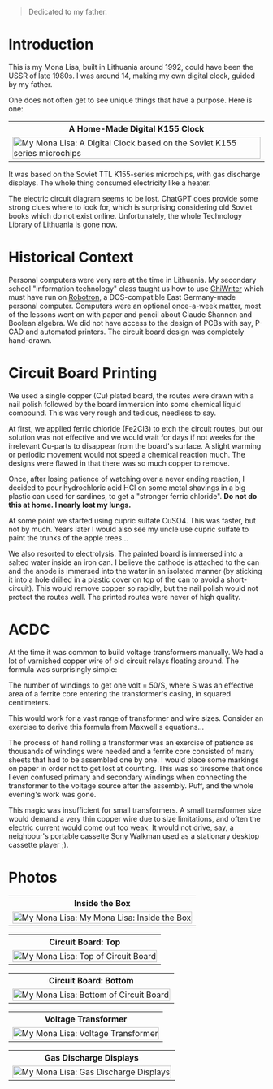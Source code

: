 > Dedicated to my father.

# Introduction

This is my Mona Lisa, built in Lithuania around 1992, could have been the USSR of late 1980s. I was around 14, making my own digital clock, guided by my father.

One does not often get to see unique things that have a purpose. Here is one:

<table>
<tr>
<th style="text-align:center"> A Home-Made Digital K155 Clock</th>
</tr>
<tr>
<td>
<img src="./images/mona-main.jpg"  alt="My Mona Lisa: A Digital Clock based on the Soviet K155 series microchips" width="100%" >
</td>
</tr>
</table>

It was based on the Soviet TTL K155-series microchips, with gas discharge displays. The whole thing consumed electricity like a heater. 

The electric circuit diagram seems to be lost. ChatGPT does provide some strong clues where to look for, which is surprising considering old Soviet books which do not exist online. Unfortunately, the whole Technology Library of Lithuania is gone now. 

# Historical Context

Personal computers were very rare at the time in Lithuania. My secondary school "information technology" class taught us how to use [ChiWriter](https://en.wikipedia.org/wiki/ChiWriter) which must have run on [Robotron](https://en.wikipedia.org/wiki/VEB_Robotron), a DOS-compatible East Germany-made personal computer. Computers were an optional once-a-week matter, most of the lessons went on with paper and pencil about Claude Shannon and Boolean algebra. We did not have access to the design of PCBs with say, P-CAD and automated printers. The circuit board design was completely hand-drawn.

# Circuit Board Printing

We used a single copper (Cu) plated board, the routes were drawn with a nail polish followed by the board immersion into some chemical liquid compound. This was very rough and tedious, needless to say.

At first, we applied ferric chloride (Fe2Cl3) to etch the circuit routes, but our solution was not effective and we would wait for days if not weeks for the irrelevant Cu-parts to disappear from the board's surface. A slight warming or periodic movement would not speed a chemical reaction much. The designs were flawed in that there was so much copper to remove.

Once, after losing patience of watching over a never ending reaction, I decided to pour hydrochloric acid HCl on some metal shavings in a big plastic can used for sardines, to get a "stronger ferric chloride". **Do not do this at home. I nearly lost my lungs.**

At some point we started using cupric sulfate CuSO4. This was faster, but not by much. Years later I would also see my uncle use cupric sulfate to paint the trunks of the apple trees...

We also resorted to electrolysis. The painted board is immersed into a salted water inside an iron can. I believe the cathode is attached to the can and the anode is immersed into the water in an isolated manner (by sticking it into a hole drilled in a plastic cover on top of the can to avoid a short-circuit). This would remove copper so rapidly, but the nail polish would not protect the routes well. The printed routes were never of high quality.

# ACDC

At the time it was common to build voltage transformers manually. We had a lot of varnished copper wire of old circuit relays floating around. The formula was surprisingly simple: 

The number of windings to get one volt  = 50/S, where S was an effective area of a ferrite core entering the transformer's casing, in squared centimeters.

This would work for a vast range of transformer and wire sizes. Consider an exercise to derive this formula from Maxwell's equations...

The process of hand rolling a transformer was an exercise of patience as thousands of windings were needed and a ferrite core consisted of many sheets that had to be assembled one by one. I would place some markings on paper in order not to get lost at counting. This was so tiresome that once I even confused primary and secondary windings when connecting the transformer to the voltage source after the assembly. Puff, and the whole evening's work was gone. 

This magic was insufficient for small transformers. A small transformer size would demand a very thin copper wire due to size limitations, and often the electric current would come out too weak. It would not drive, say, a neighbour's portable cassette Sony Walkman used as a stationary desktop cassette player ;).

# Photos

<table>
<tr>
<th style="text-align:center"> Inside the Box</th>
</tr>
<tr>
<td>
<img src="./images/mona-open.jpg"  alt="My Mona Lisa: My Mona Lisa: Inside the Box" width="100%" >
</td>
</tr>
</table>

<table>
<tr>
<th style="text-align:center"> Circuit Board: Top</th>
</tr>
<tr>
<td>
<img src="./images/mona-board-top.jpg"  alt="My Mona Lisa: Top of Circuit Board" width="100%" >
</td>
</tr>
</table>

<table>
<tr>
<th style="text-align:center"> Circuit Board: Bottom</th>
</tr>
<tr>
<td>
<img src="./images/mona-board-bottom.jpg"  alt="My Mona Lisa: Bottom of Circuit Board" width="100%" >
</td>
</tr>
</table>

<table>
<tr>
<th style="text-align:center"> Voltage Transformer</th>
</tr>
<tr>
<td>
<img src="./images/mona-transformer.jpg"  alt="My Mona Lisa: Voltage Transformer" width="100%" >
</td>
</tr>
</table>

<table>
<tr>
<th style="text-align:center"> Gas Discharge Displays</th>
</tr>
<tr>
<td>
<img src="./images/mona-indicators.jpg"  alt="My Mona Lisa: Gas Discharge Displays" width="100%" >
</td>
</tr>
</table>


